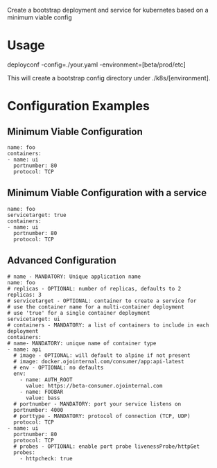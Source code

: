 Create a bootstrap deployment and service for kubernetes based on a minimum viable config

# Usage
deployconf -config=./your.yaml -environment=[beta/prod/etc]

This will create a bootstrap config directory under ./k8s/[environment].

# Configuration Examples

## Minimum Viable Configuration
```
name: foo
containers:
- name: ui
  portnumber: 80
  protocol: TCP
```

## Minimum Viable Configuration with a service
```
name: foo
servicetarget: true
containers:
- name: ui
  portnumber: 80
  protocol: TCP
```

## Advanced Configuration
```
# name - MANDATORY: Unique application name
name: foo
# replicas - OPTIONAL: number of replicas, defaults to 2
replicas: 3
# servicetarget - OPTIONAL: container to create a service for
# use the container name for a multi-container deployment
# use 'true' for a single container deployment
servicetarget: ui
# containers - MANDATORY: a list of containers to include in each deployment
containers:
# name- MANDATORY: unique name of container type
- name: api
  # image - OPTIONAL: will default to alpine if not present
  # image: docker.ojointernal.com/consumer/app:api-latest
  # env - OPTIONAL: no defaults
  env:
    - name: AUTH_ROOT
      value: https://beta-consumer.ojointernal.com
    - name: FOOBAR
      value: bass
  # portnumber - MANDATORY: port your service listens on
  portnumber: 4000
  # porttype - MANDATORY: protocol of connection (TCP, UDP)
  protocol: TCP
- name: ui
  portnumber: 80
  protocol: TCP
  # probes - OPTIONAL: enable port probe livenessProbe/httpGet
  probes:
    - httpcheck: true
  ```
